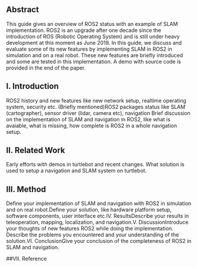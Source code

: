 ## Abstract

 This guide gives an overview of ROS2 status with an example of SLAM implementation. ROS2 is an upgrade after one decade since the introduction of ROS (Robotic Operating System) and is still under heavy development at this moment as June 2019. In this guide, we discuss and evaluate some of its new features by implementing SLAM in ROS2 in simulation and on a real robot. These new features are briefly introduced and some are tested in this implementation. A demo with source code is provided in the end of the paper.

## I. Introduction
ROS2 history and new features like new network setup, realtime operating system, security etc. (Briefly mentioned)ROS2 packages status like SLAM (cartographer), sensor driver (lidar, camera etc), navigation Brief discussion on the implementation of SLAM and navigation in ROS2, like what is avaiable, what is missing, how complete is ROS2 in a whole navigation setup.

## II. Related Work

Early efforts with demos in turtlebot and recent changes. What solution is used to setup a navigation and SLAM system on turtlebot.

## III. Method
Define your implementation of SLAM and navigation with ROS2 in simulation and on real robot.Define your solution, like hardware platform setup, software components, user interface etc.IV. ResultsDescribe your results in teleoperation, mapping, localization, and navigation.V. DiscussionIntroduce your thoughts of new features ROS2 while doing the implementation. Describe the problems you encountered and your understanding of the solution.VI. ConclusionGive your conclusion of the completeness of ROS2 in SLAM and navigation.

##VII. Reference